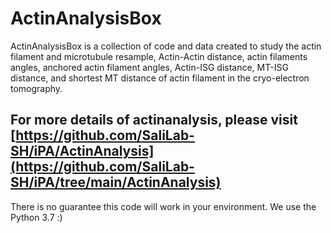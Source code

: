 # ActinAnalysisBox

ActinAnalysisBox is a collection of code and data created to study the  actin filament and microtubule resample, Actin-Actin distance, actin filaments angles, anchored actin filament angles, Actin-ISG distance, MT-ISG distance, and shortest MT distance of actin filament in the cryo-electron tomography.

For more details of actinanalysis, please visit   
[https://github.com/SaliLab-SH/iPA/ActinAnalysis](https://github.com/SaliLab-SH/iPA/tree/main/ActinAnalysis)
---
There is no guarantee this code will work in your environment. We use the Python 3.7 :)
